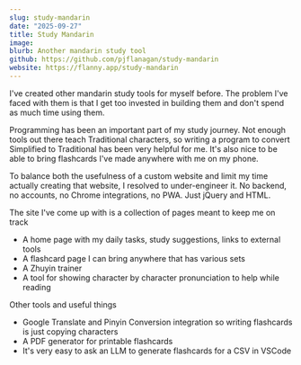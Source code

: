 ```yaml
---
slug: study-mandarin
date: "2025-09-27"
title: Study Mandarin
image: 
blurb: Another mandarin study tool
github: https://github.com/pjflanagan/study-mandarin
website: https://flanny.app/study-mandarin
---
```


I've created other mandarin study tools for myself before. The problem I've faced with them is that I get too invested in building them and don't spend as much time using them.

Programming has been an important part of my study journey. Not enough tools out there teach Traditional characters, so writing a program to convert Simplified to Traditional has been very helpful for me. It's also nice to be able to bring flashcards I've made anywhere with me on my phone.

To balance both the usefulness of a custom website and limit my time actually creating that website, I resolved to under-engineer it. No backend, no accounts, no Chrome integrations, no PWA. Just jQuery and HTML.

The site I've come up with is a collection of pages meant to keep me on track
- A home page with my daily tasks, study suggestions, links to external tools
- A flashcard page I can bring anywhere that has various sets
- A Zhuyin trainer
- A tool for showing character by character pronunciation to help while reading

Other tools and useful things
- Google Translate and Pinyin Conversion integration so writing flashcards is just copying characters
- A PDF generator for printable flashcards
- It's very easy to ask an LLM to generate flashcards for a CSV in VSCode

